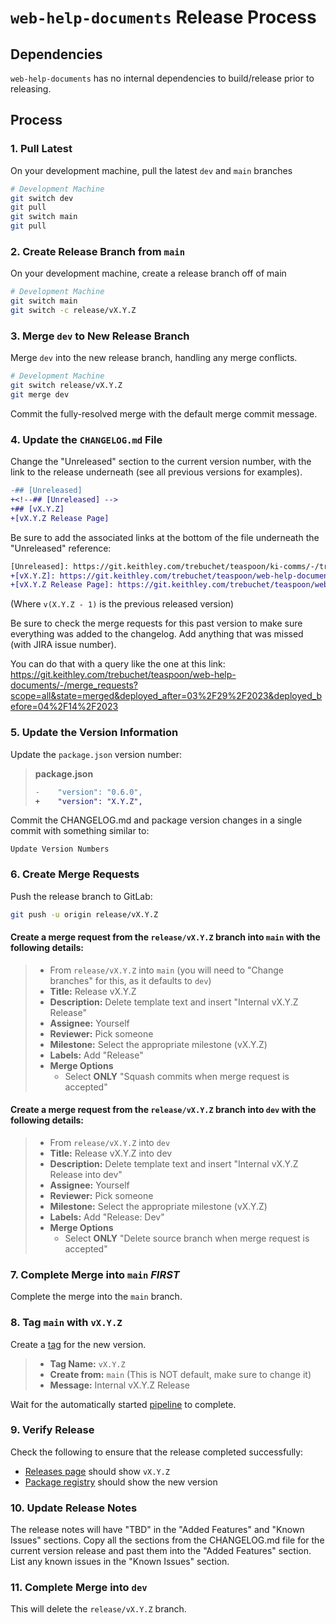 # `web-help-documents` Release Process

## Dependencies
`web-help-documents` has no internal dependencies to build/release prior to releasing.

## Process

### 1. Pull Latest

On your development machine, pull the latest `dev` and `main` branches

```bash
# Development Machine
git switch dev
git pull
git switch main
git pull
```

### 2. Create Release Branch from `main`

On your development machine, create a release branch off of main

```bash
# Development Machine
git switch main
git switch -c release/vX.Y.Z
```

### 3. Merge `dev` to New Release Branch

Merge `dev` into the new release branch, handling any merge conflicts.

```bash
# Development Machine
git switch release/vX.Y.Z
git merge dev
```

Commit the fully-resolved merge with the default merge commit message.

### 4. Update the `CHANGELOG.md` File

Change the "Unreleased" section to the current version number, with the link to the
release underneath (see all previous versions for examples).

```diff
-## [Unreleased]
+<!--## [Unreleased] -->
+## [vX.Y.Z]
+[vX.Y.Z Release Page]
```

Be sure to add the associated links at the bottom of the file underneath the "Unreleased" reference:

```diff
[Unreleased]: https://git.keithley.com/trebuchet/teaspoon/ki-comms/-/tree/dev
+[vX.Y.Z]: https://git.keithley.com/trebuchet/teaspoon/web-help-documents/-/compare/v(X.Y.Z - 1)...vX.Y.Z?from_project_id=33
+[vX.Y.Z Release Page]: https://git.keithley.com/trebuchet/teaspoon/web-help-documents/-/releases/vX.Y.Z
```
(Where `v(X.Y.Z - 1)` is the previous released version)

Be sure to check the merge requests for this past version to make sure everything was added to the changelog. Add anything that was missed (with JIRA issue number).

You can do that with a query like the one at this link: https://git.keithley.com/trebuchet/teaspoon/web-help-documents/-/merge_requests?scope=all&state=merged&deployed_after=03%2F29%2F2023&deployed_before=04%2F14%2F2023

### 5. Update the Version Information

Update the `package.json` version number:

> **package.json**
> ```diff
> -    "version": "0.6.0",
> +    "version": "X.Y.Z",
> ```

Commit the CHANGELOG.md and package version changes in a single commit with something similar to:

```
Update Version Numbers
```

### 6. Create Merge Requests

Push the release branch to GitLab:

```bash
git push -u origin release/vX.Y.Z
```

#### Create a merge request from the `release/vX.Y.Z` branch into `main` with the following details:

> * From `release/vX.Y.Z` into `main` (you will need to "Change branches" for this, as it defaults to `dev`)
> * **Title:** Release vX.Y.Z
> * **Description:** Delete template text and insert "Internal vX.Y.Z Release"
> * **Assignee:** Yourself
> * **Reviewer:** Pick someone
> * **Milestone:** Select the appropriate milestone (vX.Y.Z)
> * **Labels:** Add "Release"
> * **Merge Options**
>     - Select **ONLY** "Squash commits when merge request is accepted"


#### Create a merge request from the `release/vX.Y.Z` branch into `dev` with the following details:

> * From `release/vX.Y.Z` into `dev`
> * **Title:** Release vX.Y.Z into dev
> * **Description:** Delete template text and insert "Internal vX.Y.Z Release into dev"
> * **Assignee:** Yourself
> * **Reviewer:** Pick someone
> * **Milestone:** Select the appropriate milestone (vX.Y.Z)
> * **Labels:** Add "Release: Dev"
> * **Merge Options**
>     - Select **ONLY** "Delete source branch when merge request is accepted"

### 7. Complete Merge into `main` _**FIRST**_

Complete the merge into the `main` branch.


### 8. Tag `main` with `vX.Y.Z`

Create a [tag](https://git.keithley.com/trebuchet/teaspoon/web-help-documents/-/tags) for the new version.
> * **Tag Name:** `vX.Y.Z`
> * **Create from:** `main` (This is NOT default, make sure to change it)
> * **Message:** Internal vX.Y.Z Release

Wait for the automatically started [pipeline](https://git.keithley.com/trebuchet/teaspoon/web-help-documents/-/pipelines) to complete.

### 9. Verify Release

Check the following to ensure that the release completed successfully:

* [Releases page](https://git.keithley.com/trebuchet/teaspoon/web-help-documents/-/releases) should show `vX.Y.Z`
* [Package registry](https://git.keithley.com/trebuchet/teaspoon/web-help-documents/-/packages) should show the new version

### 10. Update Release Notes

The release notes will have "TBD" in the "Added Features" and "Known Issues" sections. Copy all the sections from the CHANGELOG.md file for the current version release and past them into the "Added Features" section. List any known issues in the "Known Issues" section.

### 11. Complete Merge into `dev`

This will delete the `release/vX.Y.Z` branch.

